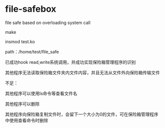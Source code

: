 # file-safebox
file safe based on overloading system call

make

insmod test.ko

path：/home/test/file_safe

已成功hook read,write系统调用，并成功实现保险箱管理程序的识别

其他程序无法读取保险箱文件夹内文件内容，并且无法从文件外向保险箱传输文件



不足：

其他程序可以使用ls命令等查看文件名

其他程序可以删除

其他程序向保险箱复制文件时，会留下一个大小为0的文件，可在保险箱管理程序中使用查看命令时删除